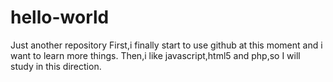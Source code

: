 # hello-world
Just another repository
First,i finally start to use github at this moment and i want to learn more things.
Then,i like javascript,html5 and php,so I will study in this direction. 

